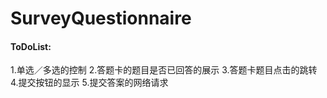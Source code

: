 # SurveyQuestionnaire

#### ToDoList:

1.单选／多选的控制
2.答题卡的题目是否已回答的展示
3.答题卡题目点击的跳转
4.提交按钮的显示
5.提交答案的网络请求